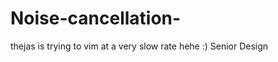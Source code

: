 Noise-cancellation-
===================
thejas is trying to vim at a very slow rate hehe :)
Senior Design 
